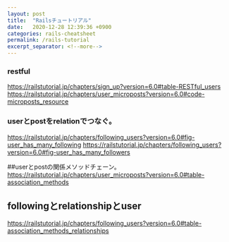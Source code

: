 ```yaml
---
layout: post
title:  "Railsチュートリアル"
date:   2020-12-28 12:39:36 +0900
categories: rails-cheatsheet
permalink: /rails-tutorial
excerpt_separator: <!--more-->
---
```



### restful
https://railstutorial.jp/chapters/sign_up?version=6.0#table-RESTful_users <br>
https://railstutorial.jp/chapters/user_microposts?version=6.0#code-microposts_resource


### userとpostをrelationでつなぐ。
https://railstutorial.jp/chapters/following_users?version=6.0#fig-user_has_many_following
https://railstutorial.jp/chapters/following_users?version=6.0#fig-user_has_many_followers

##userとpostの関係メソッドチェーン。
https://railstutorial.jp/chapters/user_microposts?version=6.0#table-association_methods

## followingとrelationshipとuser
https://railstutorial.jp/chapters/following_users?version=6.0#table-association_methods_relationships
